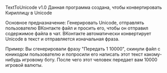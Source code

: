 TextToUnicode v1.0
Данная программа создана, чтобы конвертировать Кириллицу в Unicode

Основное предназначение:
Генерировать Unicode, отправлять пользователю ВКонтакте файл и просить его,
чтобы он отправил содержимое файла в чат.
ВКонтакте автоматически конвертирует Unicode в текст и отправляется изначальная фраза.

Пример:
Вы сгенерировали фразу "Передать 1 10000",
скинули файл с юникодом пользователю и попросили его написать этот текст какому-нибудь игровому боту.
После чего этот человек передает вам 10000 игровой валюты.
